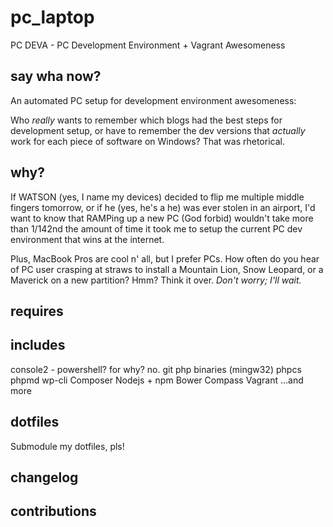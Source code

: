 # pc_laptop
PC DEVA - PC Development Environment + Vagrant Awesomeness

## say wha now?

An automated PC setup for development environment awesomeness:

Who _really_ wants to remember which blogs had the best steps for development setup, or have to remember the dev versions that _actually_ work for each piece of software on Windows? That was rhetorical.

## why?

If WATSON (yes, I name my devices) decided to flip me multiple middle fingers tomorrow, or if he (yes, he's a he) was ever stolen in an airport, I'd want to know that RAMPing up a new PC (God forbid) wouldn't take more than 1/142nd the amount of time it took me to setup the current PC dev environment that wins at the internet.

Plus, MacBook Pros are cool n' all, but I prefer PCs. How often do you hear of PC user crasping at straws to install a Mountain Lion, Snow Leopard, or a Maverick on a new partition? Hmm? Think it over. _Don't worry; I'll wait._

## requires

## includes

console2 - powershell? for why? no.
git
php binaries (mingw32)
phpcs
phpmd 
wp-cli
Composer
Nodejs + npm
Bower
Compass
Vagrant
...and more

## dotfiles

Submodule my dotfiles, pls!

## changelog 

## contributions
